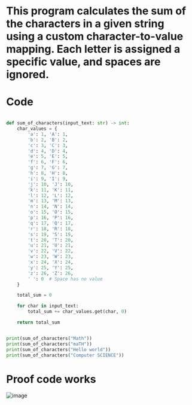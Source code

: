 # This program calculates the sum of the characters in a given string using a custom character-to-value mapping. Each letter is assigned a specific value, and spaces are ignored. 
# Code
```.py

def sum_of_characters(input_text: str) -> int:
    char_values = {
        'a': 1, 'A': 1,
        'b': 2, 'B': 2,
        'c': 3, 'C': 3,
        'd': 4, 'D': 4,
        'e': 5, 'E': 5,
        'f': 6, 'F': 6,
        'g': 7, 'G': 7,
        'h': 8, 'H': 8,
        'i': 9, 'I': 9,
        'j': 10, 'J': 10,
        'k': 11, 'K': 11,
        'l': 12, 'L': 12,
        'm': 13, 'M': 13,
        'n': 14, 'N': 14,
        'o': 15, 'O': 15,
        'p': 16, 'P': 16,
        'q': 17, 'Q': 17,
        'r': 18, 'R': 18,
        's': 19, 'S': 19,
        't': 20, 'T': 20,
        'u': 21, 'U': 21,
        'v': 22, 'V': 22,
        'w': 23, 'W': 23,
        'x': 24, 'X': 24,
        'y': 25, 'Y': 25,
        'z': 26, 'Z': 26,
        ' ': 0  # Space has no value
    }

    total_sum = 0

    for char in input_text:
        total_sum += char_values.get(char, 0)

    return total_sum


print(sum_of_characters("Math"))
print(sum_of_characters("maTH"))
print(sum_of_characters("Hello world"))
print(sum_of_characters("Computer SCIENCE"))
```
# Proof code works
![image](https://github.com/user-attachments/assets/812712b3-6107-4466-a81d-09ed040b6758)

